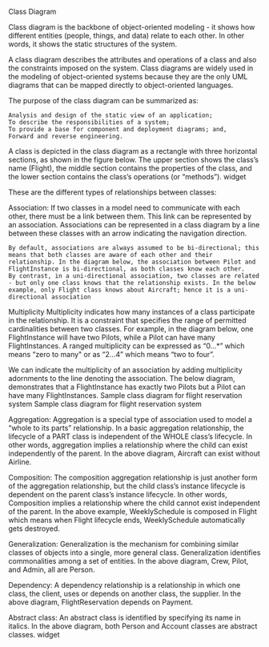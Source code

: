 Class Diagram

Class diagram is the backbone of object-oriented modeling - it shows how different entities (people, things, and data) relate to each other. In other words, it shows the static structures of the system.

A class diagram describes the attributes and operations of a class and also the constraints imposed on the system. Class diagrams are widely used in the modeling of object-oriented systems because they are the only UML diagrams that can be mapped directly to object-oriented languages.

The purpose of the class diagram can be summarized as:

    Analysis and design of the static view of an application;
    To describe the responsibilities of a system;
    To provide a base for component and deployment diagrams; and,
    Forward and reverse engineering.

A class is depicted in the class diagram as a rectangle with three horizontal sections, as shown in the figure below. The upper section shows the class’s name (Flight), the middle section contains the properties of the class, and the lower section contains the class’s operations (or “methods”).
widget

These are the different types of relationships between classes:

Association: If two classes in a model need to communicate with each other, there must be a link between them. This link can be represented by an association. Associations can be represented in a class diagram by a line between these classes with an arrow indicating the navigation direction.

    By default, associations are always assumed to be bi-directional; this means that both classes are aware of each other and their relationship. In the diagram below, the association between Pilot and FlightInstance is bi-directional, as both classes know each other.
    By contrast, in a uni-directional association, two classes are related - but only one class knows that the relationship exists. In the below example, only Flight class knows about Aircraft; hence it is a uni-directional association

Multiplicity Multiplicity indicates how many instances of a class participate in the relationship. It is a constraint that specifies the range of permitted cardinalities between two classes. For example, in the diagram below, one FlightInstance will have two Pilots, while a Pilot can have many FlightInstances. A ranged multiplicity can be expressed as “0…\*” which means “zero to many" or as “2…4” which means “two to four”.

We can indicate the multiplicity of an association by adding multiplicity adornments to the line denoting the association. The below diagram, demonstrates that a FlightInstance has exactly two Pilots but a Pilot can have many FlightInstances.
Sample class diagram for flight reservation system
Sample class diagram for flight reservation system

Aggregation: Aggregation is a special type of association used to model a “whole to its parts” relationship. In a basic aggregation relationship, the lifecycle of a PART class is independent of the WHOLE class’s lifecycle. In other words, aggregation implies a relationship where the child can exist independently of the parent. In the above diagram, Aircraft can exist without Airline.

Composition: The composition aggregation relationship is just another form of the aggregation relationship, but the child class’s instance lifecycle is dependent on the parent class’s instance lifecycle. In other words, Composition implies a relationship where the child cannot exist independent of the parent. In the above example, WeeklySchedule is composed in Flight which means when Flight lifecycle ends, WeeklySchedule automatically gets destroyed.

Generalization: Generalization is the mechanism for combining similar classes of objects into a single, more general class. Generalization identifies commonalities among a set of entities. In the above diagram, Crew, Pilot, and Admin, all are Person.

Dependency: A dependency relationship is a relationship in which one class, the client, uses or depends on another class, the supplier. In the above diagram, FlightReservation depends on Payment.

Abstract class: An abstract class is identified by specifying its name in italics. In the above diagram, both Person and Account classes are abstract classes.
widget
